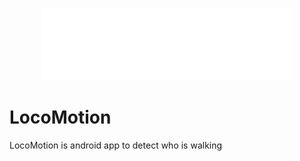 <p align="center"><a target="_blank"><img src="https://github.com/KiRist-code/LocoMotion/blob/master/LOCOMOTION-logo-white.png" width="400"></a></p>

# LocoMotion
  LocoMotion is android app to detect who is walking

